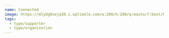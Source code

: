 ```yaml
---
name: Connected
image: https://mlydg0vejq30.i.optimole.com/w:200/h:200/q:mauto/f:best/https://civictech.ca/wp-content/uploads/2020/11/logo-connected.png
tags:
  - type/supporter
  - type/organization
---
```

